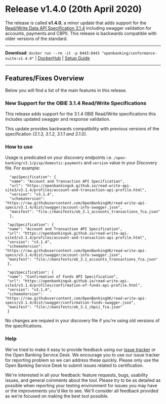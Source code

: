 # Release v1.4.0 (20th April 2020)

The release is called **v1.4.0**, a minor update that adds support for the [Read/Write Data API Specification 3.1.4](https://openbankinguk.github.io/read-write-api-site3/v3.1.4/profiles/account-and-transaction-api-profile.html) including swagger validation for accounts, payments and CBPII. This release is backwards compatible with older versions of the standard.

---
**Download**: `docker run --rm -it -p 8443:8443 "openbanking/conformance-suite:v1.4.0"` | [DockerHub](https://hub.docker.com/r/openbanking/conformance-suite) | [Setup Guide](https://bitbucket.org/openbankingteam/conformance-suite/src/develop/docs/setup-guide.md)

---

## Features/Fixes Overview

Below you will find a list of the main features in this release.


### New Support for the OBIE 3.1.4 Read/Write Specifications

This release adds support for the 3.1.4 0BIE Read/Write specifications this includes updated swagger and response validation. 

This update provides backwards compatibility with previous versions of the specification *(3.1.3, 3.1.2, 3.1.1 and 3.1.0)*.

### How to use

Usage is predicated on your discovery endpoints i.e. `/open-banking/v3.1/pisp/domestic-payments` and `version` value in your Discovery file. For example:

```
  "apiSpecification": {
  "name": "Account and Transaction API Specification",
  "url": "https://openbankinguk.github.io/read-write-api-site3/v3.1.4/profiles/account-and-transaction-api-profile.html",
  "version": "v3.1.4",
  "schemaVersion": "https://raw.githubusercontent.com/OpenBankingUK/read-write-api-specs/v3.1.4/dist/swagger/account-info-swagger.json",
  "manifest": "file://manifests/ob_3.1_accounts_transactions_fca.json"
  },

 "apiSpecification": {
 "name": "Account and Transaction API Specification",
 "url": "https://openbankinguk.github.io/read-write-api-site3/v3.1.4/profiles/account-and-transaction-api-profile.html",
 "version": "v3.1.4",
 "schemaVersion": "https://raw.githubusercontent.com/OpenBankingUK/read-write-api-specs/v3.1.4/dist/swagger/account-info-swagger.json",
 "manifest": "file://manifests/ob_3.1_accounts_transactions_fca.json"
 },

 "apiSpecification": {
 "name": "Confirmation of Funds API Specification",
 "url": "https://openbankinguk.github.io/read-write-api-site3/v3.1.4/profiles/confirmation-of-funds-api-profile.html",
 "version": "v3.1.4",
 "schemaVersion": "https://raw.githubusercontent.com/OpenBankingUK/read-write-api-specs/v3.1.4/dist/swagger/confirmation-funds-swagger.json",
 "manifest": "file://manifests/ob_3.1_cbpii_fca.json"
 }
   ```

No changes are requied in your discovery file if you're using old versions of the specifications. 

### Help

We've tried to make it easy to provide feedback using our [issue tracker](https://bitbucket.org/openbankingteam/conformance-suite/issues?status=new&status=open) or the Open Banking Service Desk. We encourage you to use our issue tracker for reporting problem so we can address these quickly. Please only use the Open Banking Service Desk to submit issues related to certification.

We're interested in all your feedback: feature requests, bugs, usability issues, and general comments about the tool. Please try to be as detailed as possible when reporting your testing environment for issues you may have or the improvements you'd like to see. We'll consider all feedback provided as we're focused on making the best tool possible.
